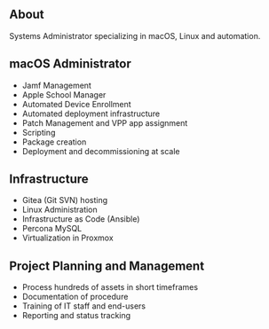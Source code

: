 ## About
Systems Administrator specializing in macOS, Linux and automation.

## macOS Administrator
- Jamf Management
- Apple School Manager
- Automated Device Enrollment
- Automated deployment infrastructure
- Patch Management and VPP app assignment
- Scripting
- Package creation
- Deployment and decommissioning at scale

## Infrastructure
- Gitea (Git SVN) hosting
- Linux Administration
- Infrastructure as Code (Ansible)
- Percona MySQL
- Virtualization in Proxmox

## Project Planning and Management
- Process hundreds of assets in short timeframes
- Documentation of procedure
- Training of IT staff and end-users
- Reporting and status tracking